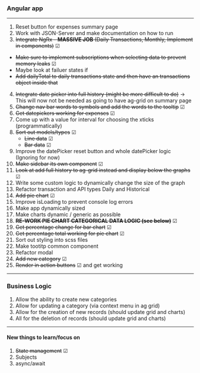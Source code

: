 ### Angular app

---

1. Reset button for expenses summary page
2. Work with JSON-Server and make documentation on how to run
3. ~~Integrate NgRx - **MASSIVE JOB** (Daily Transactions, Monthly, Implement in components)~~ &#x2611;

- ~~Make sure to implement subscriptions when selecting data to prevent memory leaks~~ &#x2611;
- Maybe look at failuer states if
- ~~Add dailyTotal to daily transactions state and then have an transactions object inside that~~

4. ~~Integrate date picker into full history (might be more difficult to do)~~ -> This will now not be needed as going to have ag-grid on summary page
5. ~~Change nav bar words to symbols and add the words to the tooltip~~ &#x2611;
6. ~~Get datepickers working for expenses~~ &#x2611;
7. Come up with a value for interval for choosing the xticks (programmatically)
8. ~~Sort out models/types~~ &#x2611;
   - ~~Line data~~ &#x2611;
   - ~~Bar data~~ &#x2611;
9. Improve the datePicker reset button and whole datePicker logic (Ignoring for now)
10. ~~Make sidebar its own component~~ &#x2611;
11. ~~Look at add full history to ag-grid instead and display below the graphs~~ &#x2611;
12. Write some custom logic to dynamically change the size of the graph
13. Refactor transaction and API types Daily and Historical
14. ~~Add pie chart~~ &#x2611;
15. Improve isLoading to prevent console log errors
16. Make app dynamically sized
17. Make charts dynamic / generic as possible
18. ~~**RE-WORK PIE CHART CATEGORICAL DATA LOGIC (see below)**~~ &#x2611;
19. ~~Get percentage change for bar chart~~ &#x2611;
20. ~~Get percentage total working for pie chart~~ &#x2611;
21. Sort out styling into scss files
22. Make tootitp common component
23. Refactor modal
24. ~~Add new category~~ &#x2611;
25. ~~Render in action buttons~~ &#x2611; and get working

---

### Business Logic

1. Allow the ability to create new categories
2. Allow for updating a category (via context menu in ag grid)
3. Allow for the creation of new records (should update grid and charts)
4. All for the deletion of records (should update grid and charts)

---

#### New things to learn/focus on

1. ~~State management~~ &#x2611;
2. Subjects
3. async/await
